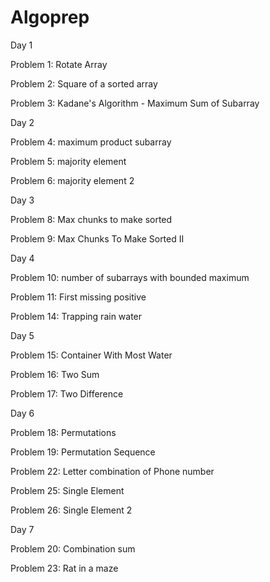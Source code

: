 # Algoprep
Day 1

Problem 1: Rotate Array

Problem 2: Square of a sorted array

Problem 3: Kadane's Algorithm - Maximum Sum of Subarray

Day 2

Problem 4: maximum product subarray

Problem 5: majority element

Problem 6: majority element 2

Day 3

Problem 8: Max chunks to make sorted

Problem 9: Max Chunks To Make Sorted II

Day 4

Problem 10: number of subarrays with bounded maximum

Problem 11: First missing positive

Problem 14: Trapping rain water

Day 5

Problem 15: Container With Most Water

Problem 16: Two Sum

Problem 17: Two Difference

Day 6

Problem 18: Permutations

Problem 19: Permutation Sequence

Problem 22: Letter combination of Phone number

Problem 25: Single Element

Problem 26: Single Element 2

Day 7

Problem 20: Combination sum

Problem 23: Rat in a maze
